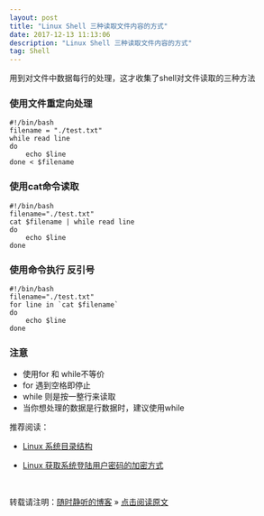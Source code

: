 ```yaml
---
layout: post
title: "Linux Shell 三种读取文件内容的方式"
date: 2017-12-13 11:13:06 
description: "Linux Shell 三种读取文件内容的方式"
tag: Shell
---
```


用到对文件中数据每行的处理，这才收集了shell对文件读取的三种方法

### 使用文件重定向处理

```Shell
#!/bin/bash
filename = "./test.txt"
while read line
do
    echo $line
done < $filename
```

### 使用cat命令读取
```Shell
#!/bin/bash
filename="./test.txt"
cat $filename | while read line
do
    echo $line
done
```

### 使用命令执行 反引号
```Shell
#!/bin/bash
filename="./test.txt"
for line in `cat $filename`
do
    echo $line
done
```

### 注意

- 使用for 和 while不等价
- for 遇到空格即停止
- while 则是按一整行来读取
- 当你想处理的数据是行数据时，建议使用while





推荐阅读：

- [Linux 系统目录结构](http://ssjt21.github.io/2017/11/Linux_DirStruct/)

- [Linux 获取系统登陆用户密码的加密方式](http://ssjt21.github.io/2017/11/Linux_Get_SYS_CryptMode/)


<br>

转载请注明：[随时静听的博客](http://ssjt21.github.io) » [点击阅读原文](http://ssjt21.github.io/2017/12/Shell_Readfile/)

